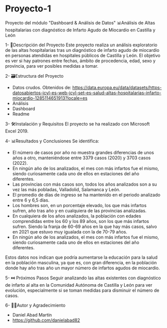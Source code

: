 # Proyecto-1
Proyecto del módulo "Dashboard &amp; Análisis de Datos"
📊Análisis de Altas hospitalarias con diagnóstico de Infarto Agudo de Miocardio en Castilla y León

1-	📒Descripción del Proyecto
Este proyecto realiza un análisis exploratorio de las altas hospitalarias tras un diagnóstico de infarto agudo de miocardio en personas atendidas en hospitales públicos de Castilla y León. El objetivo es ver si hay patrones entre fechas, ámbito de procedencia, edad, sexo y provincia, para ver posibles medidas a tomar.

2-	🗃️Estructura del Proyecto
-	Datos crudos. Obtenidos de: https://data.europa.eu/data/datasets/https-datosabiertos-jcyl-es-web-jcyl-set-es-salud-altas-hospitalarias-infarto-miocardio-1285114651913?locale=es 
- Análisis
- Dashboard
- Readme

3-	🛠️Instalación y Requisitos
El proyecto se ha realizado con Microsoft Excel 2019.

4-	📊Resultados y Conclusiones
Se identifica:
-	El número de casos por año no muestra grandes diferencias de unos años a otro, manteniéndose entre 3379 casos (2020) y 3703 casos (2022).
-	En ningún año de los analizados, el mes con más infartos fue el mismo, siendo curiosamente cada uno de ellos en estaciones del año diferentes.
-	Las provincias con más casos son, todos los años analizados son a su vez las más pobladas, Valladolid, Salamanca y León.
-	El promedio de días de ingreso se ha mantenido en el periodo analizado entre 6 y 6,5 días.
-	Los hombres son, en un porcentaje elevado, los que más infartos sufren, año tras año y en cualquiera de las provincias analizadas.
-	En cualquiera de los años analizados, la población con edades comprendidas entre los 60 y los 89 años, son los que más infartos sufren. Siendo la franja de 60-69 años en la que hay más casos, salvo en 2021 que estuvo muy igualada con la de 70-79 años.
-	En ningún año de los analizados, el mes con más infartos fue el mismo, siendo curiosamente cada uno de ellos en estaciones del año diferentes.

Estos datos nos indican que podría aumentarse la educación para la salud en la población masculina, ya que es, con gran diferencia, en la población donde hay año tras año un mayor número de infartos agudos de miocardio.

5-	⏭️ Próximos Pasos
Seguir analizando las altas existentes con diagnóstico de infarto al alta en la Comunidad Autónoma de Castilla y León para ver evolución, especialmente si se toman medidas para disminuir el número de casos.

6-	✍🏼Autor y Agradecimiento
-	Daniel Abad Martín
-	https://github.com/danielabad82
